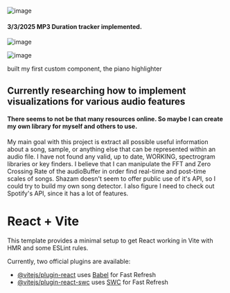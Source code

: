 ![image](https://github.com/user-attachments/assets/ecec8550-bbad-4946-8e46-30140cad7094)
#### 3/3/2025 MP3 Duration tracker implemented.

![image](https://github.com/user-attachments/assets/e12588be-02df-4f44-a088-0b86ba8efd75)

![image](https://github.com/user-attachments/assets/2b39fdd2-15f7-4eff-9a6d-9b5d15b81526)

built my first custom component, the piano highlighter



## Currently researching how to implement visualizations for various audio features
#### There seems to not be that many resources online. So maybe I can create my own library for myself and others to use.
My main goal with this project is extract all possible useful information about a song, sample, or anything else that can be represented within an audio file.
I have not found any valid, up to date, WORKING, spectrogram libraries or key finders. I believe that I can manipulate the FFT and Zero Crossing Rate of the audioBuffer
in order find real-time and post-time scales of songs. Shazam doesn't seem to offer public use of it's API, so I could try to build my own song detector. I also figure I need to check out Spotify's API, since it has a lot of features.








# React + Vite

This template provides a minimal setup to get React working in Vite with HMR and some ESLint rules.

Currently, two official plugins are available:

- [@vitejs/plugin-react](https://github.com/vitejs/vite-plugin-react/blob/main/packages/plugin-react/README.md) uses [Babel](https://babeljs.io/) for Fast Refresh
- [@vitejs/plugin-react-swc](https://github.com/vitejs/vite-plugin-react-swc) uses [SWC](https://swc.rs/) for Fast Refresh

